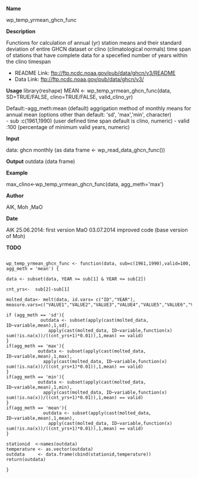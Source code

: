 **Name**

wp_temp_yrmean_ghcn_func

**Description**

Functions for calculation of annual (yr) station means and their standard deviation of entire GHCN dataset 
or clino (climatological normals) time span of stations that have complete data for a specefied number of years within the clino timespan
- README Link: ftp://ftp.ncdc.noaa.gov/pub/data/ghcn/v3/README
- Data Link: ftp://ftp.ncdc.noaa.gov/pub/data/ghcn/v3/

**Usage**
library(reshape)
MEAN <- wp_temp_yrmean_ghcn_func(data, SD=TRUE/FALSE, clino=TRUE/FALSE, valid_clino_yr)

Default:-agg_meth:mean (default) aggrigation method of monthly means for annual mean 
                  (options other than default: 'sd', 'max','min', character)  
        - sub    :c(1961,1990) (user defined time span default is clino, numeric)
        - valid  :100 (percentage of minimum valid years, numeric)

**Input**

data: ghcn monthly (as data frame <- wp_read_data_ghcn_func())

**Output**
outdata (data frame)

**Example**

max_clino<-wp_temp_yrmean_ghcn_func(data, agg_meth='max')

**Author**

AlK, Moh ,MaO

**Date**

AlK 25.06.2014: first version
MaO 03.07.2014 improved code (base version of Moh)

**TODO**


```{r}

wp_temp_yrmean_ghcn_func <- function(data, sub=c(1961,1990),valid=100, agg_meth = 'mean') {

data <- subset(data, YEAR >= sub[1] & YEAR <= sub[2])  

cnt_yrs<-  sub[2]-sub[1]

molted_data<- melt(data, id.vars= c("ID","YEAR"), measure.vars=c("VALUE1","VALUE2","VALUE3","VALUE4","VALUE5","VALUE6","VALUE7","VALUE8","VALUE9","VALUE10","VALUE11","VALUE12"))

if (agg_meth == 'sd'){
             outdata <- subset(apply(cast(molted_data, ID~variable,mean),1,sd),
                apply(cast(molted_data, ID~variable,function(x) sum(!is.na(x))/((cnt_yrs+1)*0.01)),1,mean) == valid)
} 
if(agg_meth == 'max'){ 
            outdata <- subset(apply(cast(molted_data, ID~variable,mean),1,max),
              apply(cast(molted_data, ID~variable,function(x) sum(!is.na(x))/((cnt_yrs+1)*0.01)),1,mean) == valid)
} 
if(agg_meth == 'min'){ 
            outdata <- subset(apply(cast(molted_data, ID~variable,mean),1,min),
              apply(cast(molted_data, ID~variable,function(x) sum(!is.na(x))/((cnt_yrs+1)*0.01)),1,mean) == valid)
}  
if(agg_meth == 'mean'){
              outdata <- subset(apply(cast(molted_data, ID~variable,mean),1,mean),
                apply(cast(molted_data, ID~variable,function(x) sum(!is.na(x))/((cnt_yrs+1)*0.01)),1,mean) == valid)
}

stationid  <-names(outdata)
temperature <- as.vector(outdata)
outdata     <- data.frame(cbind(stationid,temperature))
return(outdata)

}

```